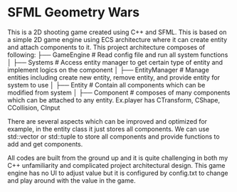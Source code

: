 # SFML Geometry Wars
This is a 2D shooting game created using C++ and SFML. This is based on a simple 2D game engine using ECS architecture where it can create entity and attach components to it.
This project architecture composes of following:
├── GameEngine               	  # Read config file and run all system functions
│   ├── Systems             	  # Access entity manager to get certain type of entity and implement logics on the component
│   ├── EntityManager        	  # Manage entities including create new entity, remove entity, and provide entity for system to use
│   	 ├── Entity          	  # Contain all components which can be modified from system
│   		  ├── Component 	  # composes of many components which can be attached to any entity. Ex.player has CTransform, CShape, CCollision, CInput

There are several aspects which can be improved and optimized for example, in the entity class it just stores all components. We can use std::vector or std::tuple to store all components and provide functions to add and get components.

All codes are built from the ground up and it is quite challenging in both my C++ unfamiliarity and complicated project architectural design. This game engine has no UI to adjust value but it is configured by config.txt to change and play around with the value in the game.